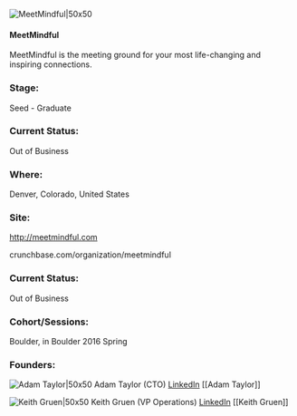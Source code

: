 

![MeetMindful|50x50](https://apimg.techstars.com/connect/images/image_files/580556fdbbe36fe285000020/original/MM_logo_square_green_400.jpg)

#### MeetMindful
MeetMindful is the meeting ground for your most life-changing and inspiring connections.

### Stage: 
Seed - Graduate 

### Current Status: 
Out of Business

### Where:
Denver, Colorado, United States

### Site:
http://meetmindful.com



crunchbase.com/organization/meetmindful

### Current Status: 
Out of Business

### Cohort/Sessions: 
Boulder, in Boulder 2016 Spring

### Founders: 

![Adam Taylor|50x50](https://apimg.techstars.com/connect/images/image_files/57bdb591bbe36f19f30000f3/original/TechStars_London_Summer_2016_-_Image_by_Dan_Taylor_-_dan_heisenbergmedia.com-56.jpg) Adam Taylor (CTO) [LinkedIn](https://linkedin.com/in/adamwtaylor) [[Adam Taylor]]

![Keith Gruen|50x50](http://s3.amazonaws.com/ts-accel-connect-uploads/images/image_files/5f4da6ab34a60d0c99000059/original/17854906_996788626125_4554847466238157426_o.jpg) Keith Gruen (VP Operations) [LinkedIn](https://linkedin.com/in/keithgruen) [[Keith Gruen]]


